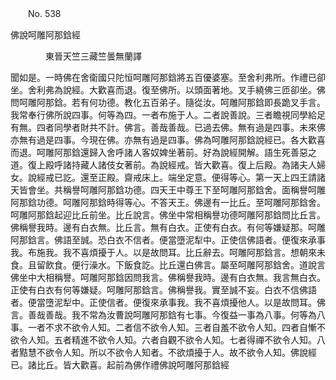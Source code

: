 ﻿　　No. 538

佛說呵雕阿那鋡經

　　　　東晉天竺三藏竺曇無蘭譯


聞如是。一時佛在舍衛國只陀恒呵雕阿那鋡將五百優婆塞。至舍利弗所。作禮已卻坐。舍利弗為說經。大歡喜而退。復至佛所。以頭面著地。叉手繞佛三匝卻坐。佛問呵雕阿那鋡。若有何功德。教化五百弟子。隨從汝。呵雕阿那鋡即長跪叉手言。我常奉行佛所說四事。何等為四。一者布施于人。二者說善說。三者瞻視同學給足有無。四者同學者財共不計。佛言。善哉善哉。已過去佛。無有過是四事。未來佛亦無有過是四事。今現在佛。亦無有過是四事。佛為呵雕阿那鋡說經已。各大歡喜而退。呵雕阿那鋡還歸入舍呼諸人客奴婢坐著前。好為說經開解。語生死善惡之道。復上殿呼諸持藏人諸伎女著前。為說經戒。皆大歡喜。復上后殿。為諸夫人婦女。說經戒已訖。還至正殿。齋戒床上。端坐定意。便得等心。第一天上四王請諸天皆會坐。共稱譽呵雕阿那鋡功德。四天王中尊王下至呵雕阿那鋡舍。面稱譽呵雕阿那鋡功德。呵雕阿那鋡時得等心。不答天王。佛邊有一比丘。至呵雕阿那鋡舍。呵雕阿那鋡起迎比丘前坐。比丘說言。佛坐中常相稱譽功德呵雕阿那鋡問比丘言。佛稱譽我時。邊有白衣無。比丘言。無有白衣。正使有白衣。有何等嫌疑那。呵雕阿那鋡言。佛語至誠。恐白衣不信者。便當墮泥犁中。正使信佛語者。便復來承事我。布施我。我不喜煩擾于人。以是故問耳。比丘辭去。呵雕阿那鋡言。想朝來未食。且留飲食。便行澡水。下飯食訖。比丘還白佛言。屬至呵雕阿那鋡舍。道說言佛坐中大相稱譽。呵雕阿那鋡因問我言。佛稱譽我時。邊有白衣無。我言無白衣。正使有白衣有何等嫌疑。呵雕阿那鋡言。佛稱譽我。實至誠不妄。白衣不信佛語者。便當墮泥犁中。正使信者。便復來承事我。我不喜煩擾他人。以是故問耳。佛言。善哉善哉。我不常為汝曹說呵雕阿那鋡有七事。今復益一事為八事。何等為八事。一者不求不欲令人知。二者信不欲令人知。三者自羞不欲令人知。四者自慚不欲令人知。五者精進不欲令人知。六者自觀不欲令人知。七者得禪不欲令人知。八者黠慧不欲令人知。所以不欲令人知者。不欲煩擾于人。故不欲令人知。佛說經已。諸比丘。皆大歡喜。起前為佛作禮佛說呵雕阿那鋡經
